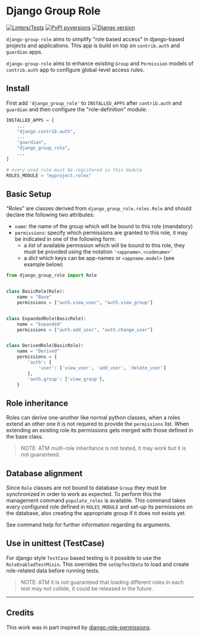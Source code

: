 # Django Group Role
[![Linters/Tests](https://github.com/certego/django-group-role/actions/workflows/ci.yaml/badge.svg)](https://github.com/certego/django-group-role/actions/workflows/ci.yaml)
[![PyPI pyversions](https://img.shields.io/pypi/pyversions/django-group-role)](https://img.shields.io/pypi/pyversions/django-group-role)
[![Django version](https://img.shields.io/pypi/djversions/django-group-role)](https://img.shields.io/pypi/djversions/django-group-role)

`django-group-role` aims to simplify "role based access" in django-based projects and applications.
This app is build on top on `contrib.auth` and `guardian` apps.


`django-group-role` aims to enhance existing `Group` and `Permission` models of `contrib.auth` app to configure global-level access rules.

## Install
First add `'django_group_role'` to `INSTALLED_APPS` after `contrib.auth` and `guardian` and then configure the "role-definition" module:

```PYTHON
INSTALLED_APPS = [
    ...
    "django.contrib.auth",
    ...
    "guardian",
    "django_group_role",
    ...
]

# every used role must be registered in this module
ROLES_MODULE = "myproject.roles"
```


## Basic Setup

"Roles" are classes derived from `django_group_role.roles.Role` and should declare the following two attributes:

- `name`: the name of the group which will be bound to this role (mandatory)
- `permissions`: specify which permissions are granted to this role, it may be indicated in one of the following form:
   - a _list_ of available permission which will be bound to this role, they must be provided using the notation `'<appname>.<codename>'`
   - a _dict_ which keys can be app-names or `<appname.model>` (see example below)

```python
from django_group_role import Role


class BasicRole(Role):
    name = "Base"
    permissions = ["auth.view_user", "auth.view_group"]


class ExpandedRole(BasicRole):
    name = "Expanded"
    permissions = ["auth.add_user", "auth.change_user"]


class DerivedRole(BasicRole):
    name = "Derived"
    permissions = {
        'auth': {
            'user': ['view_user', 'add_user', 'delete_user']
        },
        'auth.group': ['view_group'],
    }

```


## Role inheritance
Roles can derive one-another like normal python classes, when a roles extend an other one it is not required to provide the `permissions` list. When extending an existing role its permissions gets merged with those defined in the base class.

> NOTE: ATM multi-role inheritance is not tested, it may work but it is not guaranteed.

## Database alignment
Since `Role` classes are not bound to database `Group` they must be synchronized in order to work as expected. To perform this the management command `populate_roles` is available. This command takes every configured role defined in `ROLES_MODULE` and set-up its permissions on the database, also creating the appropriate group if it does not exists yet.

See command help for further information regarding its arguments.

## Use in unittest (TestCase)
For django style `TestCase` based testing is it possible to use the `RoleEnabledTestMixin`. This overrides the `setUpTestData` to load and create role-related data before running tests.

> NOTE: ATM it is not guaranteed that loading different roles in each test may not collide, it could be released in the future.

----


## Credits

This work was in part inspired by [django-role-permissions](https://github.com/vintasoftware/django-role-permissions).
